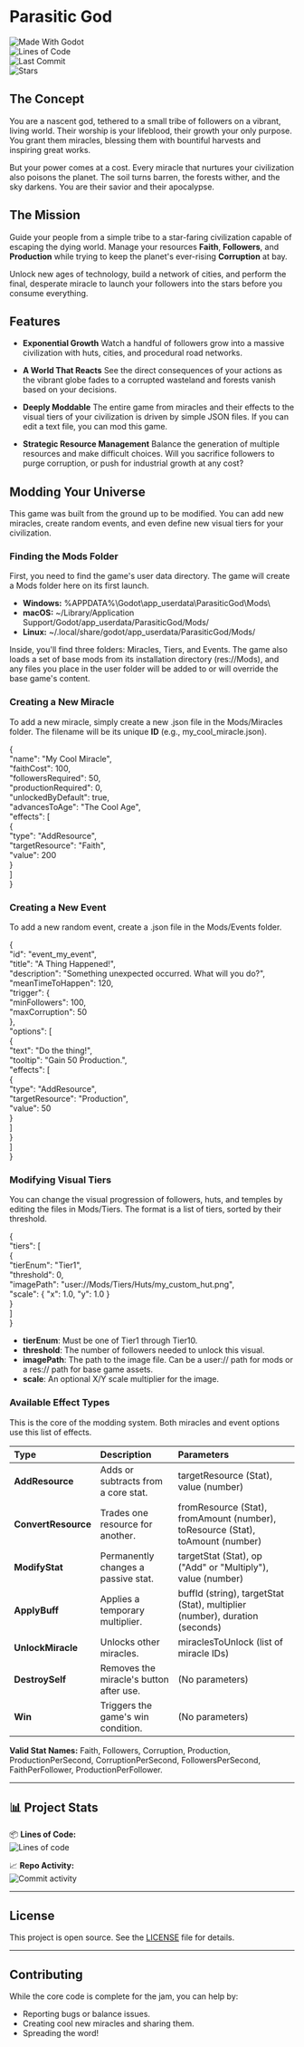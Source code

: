 # Parasitic God
![Made With Godot](https://img.shields.io/badge/Made%20With-Godot-478CBF?style=for-the-badge&logo=godot-engine&logoColor=white)  
![Lines of Code](https://tokei.rs/b1/github/GKaszewski/parasitic-god?style=for-the-badge&category=code)  
![Last Commit](https://img.shields.io/github/last-commit/GKaszewski/parasitic-god?style=for-the-badge)  
![Stars](https://img.shields.io/github/stars/GKaszewski/parasitic-god?style=for-the-badge)
## The Concept

You are a nascent god, tethered to a small tribe of followers on a vibrant, living world. Their worship is your lifeblood, their growth your only purpose. You grant them miracles, blessing them with bountiful harvests and inspiring great works.

But your power comes at a cost. Every miracle that nurtures your civilization also poisons the planet. The soil turns barren, the forests wither, and the sky darkens. You are their savior and their apocalypse.

## The Mission

Guide your people from a simple tribe to a star-faring civilization capable of escaping the dying world. Manage your resources **Faith**, **Followers**, and **Production** while trying to keep the planet's ever-rising **Corruption** at bay.

Unlock new ages of technology, build a network of cities, and perform the final, desperate miracle to launch your followers into the stars before you consume everything.

## Features
* **Exponential Growth**
  Watch a handful of followers grow into a massive civilization with huts, cities, and procedural road networks.

* **A World That Reacts**
  See the direct consequences of your actions as the vibrant globe fades to a corrupted wasteland and forests vanish based on your decisions.

* **Deeply Moddable**
  The entire game from miracles and their effects to the visual tiers of your civilization is driven by simple JSON files. If you can edit a text file, you can mod this game.

* **Strategic Resource Management**
  Balance the generation of multiple resources and make difficult choices. Will you sacrifice followers to purge corruption, or push for industrial growth at any cost?

## **Modding Your Universe**

This game was built from the ground up to be modified. You can add new miracles, create random events, and even define new visual tiers for your civilization.

### **Finding the Mods Folder**

First, you need to find the game's user data directory. The game will create a Mods folder here on its first launch.

* **Windows:** %APPDATA%\\Godot\\app\_userdata\\ParasiticGod\\Mods\\
* **macOS:** \~/Library/Application Support/Godot/app\_userdata/ParasiticGod/Mods/
* **Linux:** \~/.local/share/godot/app\_userdata/ParasiticGod/Mods/

Inside, you'll find three folders: Miracles, Tiers, and Events. The game also loads a set of base mods from its installation directory (res://Mods), and any files you place in the user folder will be added to or will override the base game's content.

### **Creating a New Miracle**

To add a new miracle, simply create a new .json file in the Mods/Miracles folder. The filename will be its unique **ID** (e.g., my\_cool\_miracle.json).

{  
"name": "My Cool Miracle",  
"faithCost": 100,  
"followersRequired": 50,  
"productionRequired": 0,  
"unlockedByDefault": true,  
"advancesToAge": "The Cool Age",  
"effects": \[  
{  
"type": "AddResource",  
"targetResource": "Faith",  
"value": 200  
}  
\]  
}

### **Creating a New Event**

To add a new random event, create a .json file in the Mods/Events folder.

{  
"id": "event\_my\_event",  
"title": "A Thing Happened\!",  
"description": "Something unexpected occurred. What will you do?",  
"meanTimeToHappen": 120,  
"trigger": {  
"minFollowers": 100,  
"maxCorruption": 50  
},  
"options": \[  
{  
"text": "Do the thing\!",  
"tooltip": "Gain 50 Production.",  
"effects": \[  
{  
"type": "AddResource",  
"targetResource": "Production",  
"value": 50  
}  
\]  
}  
\]  
}

### **Modifying Visual Tiers**

You can change the visual progression of followers, huts, and temples by editing the files in Mods/Tiers. The format is a list of tiers, sorted by their threshold.

{  
"tiers": \[  
{  
"tierEnum": "Tier1",  
"threshold": 0,  
"imagePath": "user://Mods/Tiers/Huts/my\_custom\_hut.png",  
"scale": { "x": 1.0, "y": 1.0 }  
}  
\]  
}

* **tierEnum**: Must be one of Tier1 through Tier10.
* **threshold**: The number of followers needed to unlock this visual.
* **imagePath**: The path to the image file. Can be a user:// path for mods or a res:// path for base game assets.
* **scale**: An optional X/Y scale multiplier for the image.

### **Available Effect Types**

This is the core of the modding system. Both miracles and event options use this list of effects.

| Type | Description | Parameters |
| :---- | :---- | :---- |
| **AddResource** | Adds or subtracts from a core stat. | targetResource (Stat), value (number) |
| **ConvertResource** | Trades one resource for another. | fromResource (Stat), fromAmount (number), toResource (Stat), toAmount (number) |
| **ModifyStat** | Permanently changes a passive stat. | targetStat (Stat), op ("Add" or "Multiply"), value (number) |
| **ApplyBuff** | Applies a temporary multiplier. | buffId (string), targetStat (Stat), multiplier (number), duration (seconds) |
| **UnlockMiracle** | Unlocks other miracles. | miraclesToUnlock (list of miracle IDs) |
| **DestroySelf** | Removes the miracle's button after use. | (No parameters) |
| **Win** | Triggers the game's win condition. | (No parameters) |

**Valid Stat Names:** Faith, Followers, Corruption, Production, ProductionPerSecond, CorruptionPerSecond, FollowersPerSecond, FaithPerFollower, ProductionPerFollower.

-----

## 📊 Project Stats
📦 **Lines of Code:**  
![Lines of code](https://tokei.rs/b1/github/GKaszewski/parasitic-god)

📈 **Repo Activity:**  
![Commit activity](https://img.shields.io/github/commit-activity/m/GKaszewski/parasitic-god)

---

## License

This project is open source. See the [LICENSE](https://www.google.com/search?q=./LICENSE) file for details.

-----

## Contributing

While the core code is complete for the jam, you can help by:

* Reporting bugs or balance issues.
* Creating cool new miracles and sharing them.
* Spreading the word\!